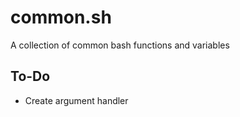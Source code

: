 # common.sh

A collection of common bash functions and variables

## To-Do
- Create argument handler
